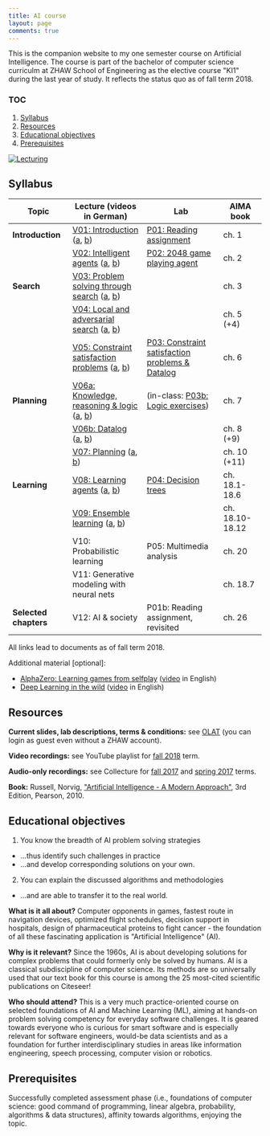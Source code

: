 ```yaml
---
title: AI course
layout: page
comments: true
---
```


This is the companion website to my one semester course on Artificial Intelligence. The course is part of the bachelor of computer science curriculm at ZHAW School of Engineering as the elective course "KI1" during the last year of study. It reflects the status quo as of fall term 2018.

### TOC
1. [Syllabus](#syllabus)
2. [Resources](#resources)
3. [Educational objectives](#objectives)
4. [Prerequisites](#prerequisites)


[<img alt="Lecturing" src="http://stdm.github.io/images/ai-recording.jpg"/>](http://stdm.github.io/images/ai-recording.jpg)


<a name="syllabus"></a>  
## Syllabus

| Topic | Lecture (videos in German) | Lab | AIMA book |
| --- | --- | --- | --- |
| **Introduction** | [V01: Introduction](http://stdm.github.io/downloads/courses/AI/V01_Introduction.pdf) ([a](https://youtu.be/tvN09avji_Y), [b](https://youtu.be/93A9-nyMBVE)) | [P01: Reading assignment](http://stdm.github.io/downloads/courses/AI/P01_ReadingAssignment.zip) | ch. 1 |
| | [V02: Intelligent agents](http://stdm.github.io/downloads/courses/AI/V02_IntelligentAgents.pdf)	([a](https://youtu.be/YKe-XPa2r-s), [b](https://youtu.be/5oB9TmzflQc)) | [P02: 2048 game playing agent](http://stdm.github.io/downloads/courses/AI/P02_2048.zip) | ch. 2 |
| **Search** | [V03: Problem solving through search](http://stdm.github.io/downloads/courses/AI/V03_ProblemSolvingThroughSearch.pdf) ([a](https://youtu.be/ozgIDsWvRVU), [b](https://youtu.be/naOEvcKT77g)) | | ch. 3 |
| | [V04: Local and adversarial search](http://stdm.github.io/downloads/courses/AI/V04_LocalAndAdversarialSearch.pdf) ([a](https://youtu.be/pLquR8LvWJ4), [b](https://youtu.be/Y9K7b0k5kxo)) | | ch. 5 (+4) |
| | [V05: Constraint satisfaction problems](http://stdm.github.io/downloads/courses/AI/V05_ConstrainSatisfactionProblems.pdf) ([a](https://youtu.be/q_I3FuSQTiE), [b](https://youtu.be/7m_o0X2zvog))	| [P03: Constraint satisfaction problems & Datalog](http://stdm.github.io/downloads/courses/AI/P03_CSP_Datalog.zip) | ch. 6 |
| **Planning** | [V06a: Knowledge, reasoning & logic](http://stdm.github.io/downloads/courses/AI/V06a_KnowledgeReasoningLogic.pdf) ([a](https://youtu.be/aCJ7mJRQnCY), [b](https://youtu.be/xgIBhrtMe_w)) | (in-class: [P03b: Logic exercises](http://stdm.github.io/downloads/courses/AI/P03b_LogicExercises.pdf)) | ch. 7 |
| | [V06b: Datalog](http://stdm.github.io/downloads/courses/AI/V06b_Datalog.pdf) ([a](https://youtu.be/hfKdL0igVjk), [b](https://youtu.be/qEPfKtEypes)) | | ch. 8 (+9) |
| | [V07: Planning](http://stdm.github.io/downloads/courses/AI/V07_Planning.pdf) ([a](https://youtu.be/g5AShEMANRA), [b](https://youtu.be/Dfc2QHGgO8k)) | | ch. 10 (+11) |
| **Learning** | [V08: Learning agents](http://stdm.github.io/downloads/courses/AI/V08_LearningAgents.pdf) ([a](https://youtu.be/G1xk4-s4XT8), [b](https://youtu.be/rAXGU-KI9UU))	| [P04: Decision trees](http://stdm.github.io/downloads/courses/AI/P04_DecisionTrees.pdf) | ch. 18.1-18.6 |
| | [V09: Ensemble learning](http://stdm.github.io/downloads/courses/AI/V09_EnsembleLearning.pdf) ([a](https://youtu.be/YLNzeJjNSW0), [b](https://youtu.be/6RwTjMDLwA8)) | | ch. 18.10-18.12 |
| | V10: Probabilistic learning	| P05: Multimedia analysis | ch. 20 |
| | V11: Generative modeling with neural nets | | ch. 18.7 |
| **Selected chapters** | V12: AI & society	| P01b: Reading assignment, revisited | ch. 26 |

All links lead to documents as of fall term 2018.

Additional material [optional]: 
- [AlphaZero: Learning games from selfplay](http://stdm.github.io/downloads/talks/2018-11-15_AlphaZero-LearningGamesFromSelfplay.pdf) ([video](https://youtu.be/_Z31-5D3RZg) in English)
- [Deep Learning in the wild](https://stdm.github.io/downloads/talks/2018-09-21_DL-in-the-wild.pdf) ([video](https://youtu.be/efCyLhSACoU) in English)


<a name="resources"></a>  
## Resources

**Current slides, lab descriptions, terms & conditions:** see [OLAT](https://olat.zhaw.ch/auth/RepositoryEntry/219152410/CourseNode/95069693647358) (you can login as guest even without a ZHAW account).

**Video recordings:** see YouTube playlist for [fall 2018](https://www.youtube.com/watch?v=tvN09avji_Y&list=PLdUGLyqPtOZoaW4xBWMpDA37vIlbsh2xY) term.

**Audio-only recordings:** see Collecture for [fall 2017](https://collecture.io/groups/65dda3ed-4946-4f40-8af8-ba55e964b140?autosub=true) and [spring 2017](https://collecture.io/groups/99275ecf-ae1a-4aaa-8375-0f484fa352ef?autosub=true) terms.

**Book:** Russell, Norvig, ["Artificial Intelligence - A Modern Approach"](http://aima.cs.berkeley.edu/), 3rd Edition, Pearson, 2010.


<a name="objectives"></a>  
## Educational objectives

1. You know the breadth of AI problem solving strategies
  * ...thus identify such challenges in practice
  * ...and develop corresponding solutions on your own.
2. You can explain the discussed algorithms and methodologies
  * ...and are able to transfer it to the real world.

**What is it all about?** Computer opponents in games, fastest route in navigation devices, optimized flight schedules, decision support in hospitals, design of pharmaceutical proteins to fight cancer - the foundation of all these fascinating application is "Artificial Intelligence" (AI).

**Why is it relevant?** Since the 1960s, AI is about developing solutions for complex problems that could formerly only be solved by humans. AI is a classical subdiscipline of computer science. Its methods are so universally used that our text book for this course is among the 25 most-cited scientific publications on Citeseer!

**Who should attend?** This is a very much practice-oriented course on selected foundations of AI and Machine Learning (ML), aiming at hands-on problem solving competency for everyday software challenges. It is geared towards everyone who is curious for smart software and is especially relevant for software engineers, would-be data scientists and as a foundation for further interdisciplinary studies in areas like information engineering, speech processing, computer vision or robotics.

  
<a name="prerequisites"></a>  
## Prerequisites

Successfully completed assessment phase (i.e., foundations of computer science: good command of programming, linear algebra, probability, algorithms & data structures), affinity towards algorithms, enjoying the topic.